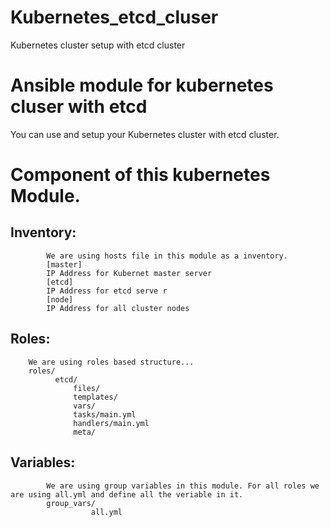 # Kubernetes_etcd_cluser
Kubernetes cluster setup with etcd cluster

# Ansible module for kubernetes cluser with etcd
You can use and setup your Kubernetes cluster with etcd cluster.

# Component of this kubernetes Module.
## Inventory: 
            We are using hosts file in this module as a inventory. 
            [master]
            IP Address for Kubernet master server
            [etcd]
            IP Address for etcd serve r
            [node]
            IP Address for all cluster nodes
## Roles:
        We are using roles based structure...
        roles/
              etcd/
                  files/
                  templates/
                  vars/
                  tasks/main.yml
                  handlers/main.yml
                  meta/
                  
## Variables:
            We are using group variables in this module. For all roles we are using all.yml and define all the veriable in it.
            group_vars/
                      all.yml           
